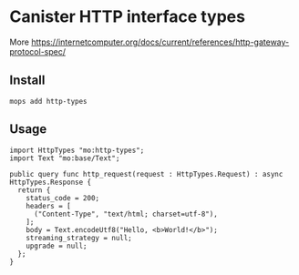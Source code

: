 # Canister HTTP interface types

More https://internetcomputer.org/docs/current/references/http-gateway-protocol-spec/

## Install
```
mops add http-types
```

## Usage
```motoko
import HttpTypes "mo:http-types";
import Text "mo:base/Text";

public query func http_request(request : HttpTypes.Request) : async HttpTypes.Response {
  return {
    status_code = 200;
    headers = [
      ("Content-Type", "text/html; charset=utf-8"),
    ];
    body = Text.encodeUtf8("Hello, <b>World!</b>");
    streaming_strategy = null;
    upgrade = null;
  };
}
```